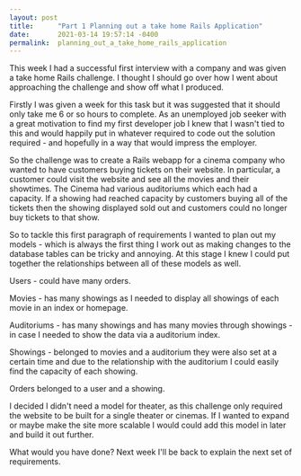 ```yaml
---
layout: post
title:      "Part 1 Planning out a take home Rails Application"
date:       2021-03-14 19:57:14 -0400
permalink:  planning_out_a_take_home_rails_application
---
```



This week I had a successful first interview with a company and was given a take home Rails challenge. I thought I should go over how I went about approaching the challenge and show off what I produced.

Firstly I was given a week for this task but it was suggested that it should only take me 6 or so hours to complete. As an unemployed job seeker with a great motivation to find my first developer job I knew that I wasn't tied to this and would happily put in whatever required to code out the solution required - and hopefully in a way that would impress the employer.

So the challenge was to create a Rails webapp for a cinema company who wanted to have customers buying tickets on their website. In particular, a customer could visit the website and see all the movies and their showtimes. The Cinema had various auditoriums which each had a capacity. If a showing had reached capacity by customers buying all of the tickets then the showing displayed sold out and customers could no longer buy tickets to that show.

So to tackle this first paragraph of requirements I wanted to plan out my models -  which is always the first thing I work out as making changes to the database tables can be tricky and annoying. At this stage I knew I could put together the relationships between all of these models as well. 

Users  - could have many orders. 

Movies - has many showings as I needed to display all showings of each movie in an index or homepage. 

Auditoriums - has many showings and has many movies through showings  - in case I needed to show the data via a auditorium index. 

Showings - belonged to movies and a auditorium they were also set at a certain time and due to the relationship with the auditorium I could easily find the capacity of each showing. 

Orders belonged to a user and a showing. 

I decided I didn't need a model for theater, as this challenge only required the website to be built for a single theater or cinemas. If I wanted to expand or maybe make the site more scalable I would could add this model in later and build it out further.

What would you have done? Next week I'll be back to explain the next set of requirements.
